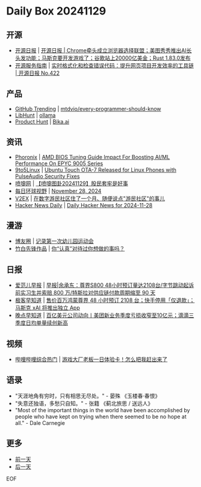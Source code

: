 # Daily Box 20241129

## 开源
- [开源日报](https://www.oschina.net/news/column?columnId=25) | [开源日报 | Chrome牵头成立浏览器选择联盟；美图秀秀推出AI长头发功能；马斯克要开发游戏了；谷歌站上20000亿美金；Rust 1.83.0发布](https://www.oschina.net/news/322642)
- [开源服务指南](https://osguider.com/blog/) | [实时格式化和检查错误代码：提升网页项目开发效率的工具链 | 开源日报 No.422](https://osguider.com/blog/post/daily/daily-422/)

## 产品
- [GitHub Trending](https://github.com/trending?since=daily) | [mtdvio/every-programmer-should-know](https://github.com/mtdvio/every-programmer-should-know)
- [LibHunt](https://www.libhunt.com/) | [ollama](https://www.libhunt.com/r/ollama)
- [Product Hunt](https://www.producthunt.com) | [Bika.ai](https://www.producthunt.com/posts/bika-ai)

## 资讯
- [Phoronix](https://www.phoronix.com/) | [AMD BIOS Tuning Guide Impact For Boosting AI/ML Performance On EPYC 9005 Series](https://www.phoronix.com/review/amd-epyc-ai-ml-tuning)
- [9to5Linux](https://9to5linux.com/) | [Ubuntu Touch OTA-7 Released for Linux Phones with PulseAudio Security Fixes](https://9to5linux.com/ubuntu-touch-ota-7-released-for-linux-phones-with-pulseaudio-security-fixes)
- [喷嚏网](http://www.dapenti.com/blog/blog.asp?subjectid=70&name=xilei) | [【喷嚏图卦20241129】股民套牢是好事](http://www.dapenti.com/blog/more.asp?name=xilei&id=182750)
- [每日环球视野](https://idai.ly/) | [November 28, 2024](http://m.idai.ly/se/a193iG?1732723200)
- [V2EX](https://www.v2ex.com/) | [在数字游民社区住了一个月、随便说点"游民社区"的事儿](https://www.v2ex.com/t/1093626)
- [Hacker News Daily](https://www.daemonology.net/hn-daily/) | [Daily Hacker News for 2024-11-28](https://www.daemonology.net/hn-daily/2024-11-28.html)

## 漫游
- [博友圈](https://www.boyouquan.com/home) | [记录第一次幼儿园运动会](https://www.boyouquan.com/go?from=feed&link=https%3A%2F%2Fvrast.cn%2Fposts%2F13408%2F)
- [竹白先锋作品](https://www.zhubai.wiki/) | [你“认真”对待过你想做的事吗？](https://open.zhubai.wiki/a/l/t/z/pl/ouranswers/2474223649784905728)

## 日报
- [爱范儿早报](https://www.ifanr.com/category/ifanrnews) | [早报|余承东：尊界S800 48小时预订量达2108台/字节跳动起诉前实习生并索赔 800 万/特斯拉对供应链付款周期缩至 90 天](https://www.ifanr.com/1607492)
- [极客早知道](https://www.geekpark.net/column/74) | [售价百万鸿蒙尊界 48 小时预订 2108 台；快手停用「仅退款」；马斯克 xAI 将推出独立 App](https://www.geekpark.net/news/343655)
- [晚点早知道](https://www.latepost.com/news/index?proma=3) | [百亿美元公司动向丨美团新业务季度亏损收窄至10亿元；滴滴三季度日均单量续创新高](https://www.latepost.com/news/dj_detail?id=2650)

## 视频
- [哔哩哔哩综合热门](https://www.bilibili.com/v/popular/all/) | [游戏大厂老板一日体验卡！怎么把我赶出来了](https://b23.tv/BV19Nz6YuEVv)

## 语录
- "天涯地角有穷时，只有相思无尽处。" - 晏殊 《玉楼春·春恨》
- "失意还独语，多愁只自知。" - 张籍 《蓟北旅思 / 送远人》
- "Most of the important things in the world have been accomplished by people who have kept on trying when there seemed to be no hope at all." - Dale Carnegie

## 更多
- [前一天](daily-box-20241128.md)
- [后一天](daily-box-20241130.md)

EOF
